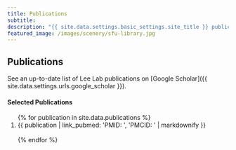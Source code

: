 ```yaml
---
title: Publications
subtitle:
description: "{{ site.data.settings.basic_settings.site_title }} publications."
featured_image: /images/scenery/sfu-library.jpg
---
```


## Publications

See an up-to-date list of Lee Lab publications on [Google Scholar]({{ site.data.settings.urls.google_scholar }}).

#### Selected Publications

<ol>
  {% for publication in site.data.publications %}
  <div class="publication">
  <li>
    {{ publication | link_pubmed: 'PMID: ', 'PMCID: ' | markdownify }}
  </li>
  </div>
  <br>
  {% endfor %}
</ol>
